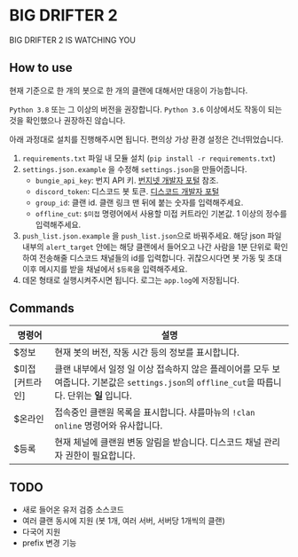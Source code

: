 # BIG DRIFTER 2
BIG DRIFTER 2 IS WATCHING YOU

## How to use
현재 기준으로 한 개의 봇으로 한 개의 클랜에 대해서만 대응이 가능합니다.

`Python 3.8` 또는 그 이상의 버전을 권장합니다. `Python 3.6` 이상에서도 작동이 되는것을 확인했으나 권장하진 않습니다.

아래 과정대로 설치를 진행해주시면 됩니다. 편의상 가상 환경 설정은 건너뛰었습니다.
 1. `requirements.txt` 파일 내 모듈 설치 (`pip install -r requirements.txt`)
 2. `settings.json.example` 을 수정해 `settings.json`을 만들어줍니다.
    - `bungie_api_key`: 번지 API 키. [번지넷 개발자 포털](https://www.bungie.net/ko/Application) 참조.
    - `discord_token`: 디스코드 봇 토큰. [디스코드 개발자 포털](https://discord.com/developers/applications)
    - `group_id`: 클랜 id. 클랜 링크 맨 뒤에 붙는 숫자를 입력해주세요.
    - `offline_cut`: `$미접` 명령어에서 사용할 미접 커트라인 기본값. 1 이상의 정수를 입력해주세요.
 3. `push_list.json.example` 을 `push_list.json`으로 바꿔주세요. 해당 json 파일 내부의 `alert_target` 안에는 해당 클랜에서 들어오고 나간 사람을 1분 단위로 확인하여 전송해줄 디스코드 채널들의 id를 입력합니다. 귀찮으시다면 봇 가동 및 초대 이후 메시지를 받을 채널에서 `$등록`을 입력해주세요.
 4. 데몬 형태로 실행시켜주시면 됩니다. 로그는 `app.log`에 저장됩니다.

## Commands
명령어|설명
---|---
$정보|현재 봇의 버전, 작동 시간 등의 정보를 표시합니다.
$미접 [커트라인]|클랜 내부에서 일정 일 이상 접속하지 않은 플레이어를 모두 보여줍니다. 기본값은 `settings.json`의 `offline_cut`을 따릅니다. 단위는 **일** 입니다.
$온라인|접속중인 클랜원 목록을 표시합니다. 샤를마뉴의 `!clan online` 명령어와 유사합니다.
$등록|현재 체널에 클랜원 변동 알림을 받습니다. 디스코드 채널 관리자 권한이 필요합니다.

## TODO
- 새로 들어온 유저 검증 소스코드
- 여러 클랜 동시에 지원 (봇 1개, 여러 서버, 서버당 1개씩의 클랜)
- 다국어 지원
- prefix 변경 기능
